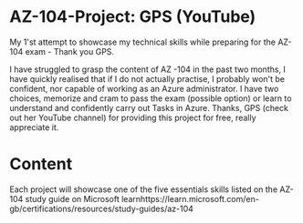 # AZ-104-Project: GPS (YouTube)
My 1'st attempt to showcase my technical skills while preparing for the AZ-104 exam - Thank you GPS.

I have struggled to grasp the content of AZ -104 in the past two months, I have quickly realised that if I do not actually practise, I probably won't be confident, nor capable of working as an Azure administrator. I have two choices, memorize and cram to pass the exam (possible option) or learn to understand and confidently carry out Tasks in Azure. Thanks, GPS (check out her YouTube channel) for providing this project for free, really appreciate it. 
# Content
Each project will showcase one of the five essentials skills listed on the AZ-104 study guide on Microsoft learnhttps://learn.microsoft.com/en-gb/certifications/resources/study-guides/az-104
